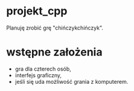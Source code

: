 # projekt_cpp

Planuję zrobić grę "chińczykchińczyk".

# wstępne założenia 

* gra dla czterech osób,
* interfejs graficzny,
* jeśli się uda możliwość grania z komputerem.
